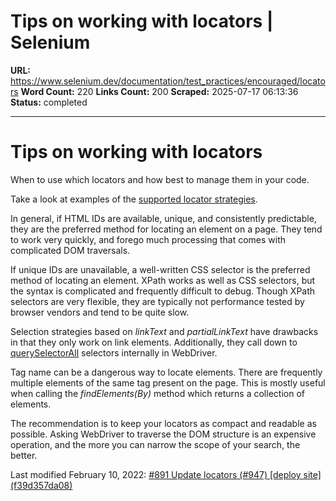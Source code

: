 # Tips on working with locators | Selenium

**URL:** https://www.selenium.dev/documentation/test_practices/encouraged/locators
**Word Count:** 220
**Links Count:** 200
**Scraped:** 2025-07-17 06:13:36
**Status:** completed

---

# Tips on working with locators

When to use which locators and how best to manage them in your code.

Take a look at examples of the [supported locator strategies](https://www.selenium.dev/documentation/webdriver/elements/locators/).

In general, if HTML IDs are available, unique, and consistently predictable, they are the preferred method for locating an element on a page. They tend to work very quickly, and forego much processing that comes with complicated DOM traversals.

If unique IDs are unavailable, a well-written CSS selector is the preferred method of locating an element. XPath works as well as CSS selectors, but the syntax is complicated and frequently difficult to debug. Though XPath selectors are very flexible, they are typically not performance tested by browser vendors and tend to be quite slow.

Selection strategies based on _linkText_ and _partialLinkText_ have drawbacks in that they only work on link elements. Additionally, they call down to [querySelectorAll](https://www.w3.org/TR/webdriver/#link-text) selectors internally in WebDriver.

Tag name can be a dangerous way to locate elements. There are frequently multiple elements of the same tag present on the page. This is mostly useful when calling the _findElements\(By\)_ method which returns a collection of elements.

The recommendation is to keep your locators as compact and readable as possible. Asking WebDriver to traverse the DOM structure is an expensive operation, and the more you can narrow the scope of your search, the better.

Last modified February 10, 2022: [\#891 Update locators \(\#947\) \[deploy site\] \(f39d357da08\)](https://github.com/SeleniumHQ/seleniumhq.github.io/commit/f39d357da08a64c9dc00e3be29c6c369729482bb)